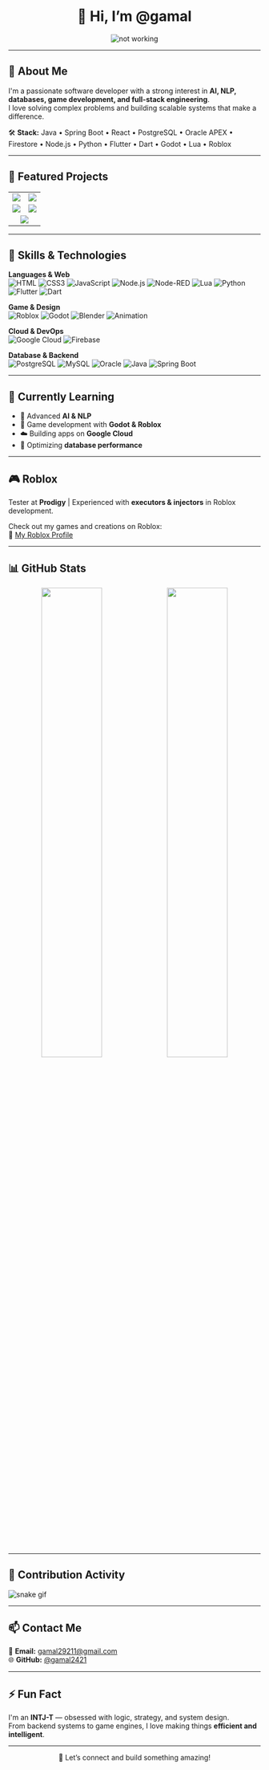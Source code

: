 <h1 align="center">👋 Hi, I’m @gamal</h1><p align="center">

  
  <img alt="not working" src="https://readme-typing-svg.demolab.com?font=Fira+Code&size=24&pause=1000&color=F70000&center=true&vCenter=true&width=600&lines= %E2%98%9C%E2%98%B9%F0%9F%91%8D%E2%9A%90%F0%9F%92%A3%E2%98%9C+%F0%9F%92%A7%E2%9D%84%E2%98%BC%E2%98%BA%E2%9C%8C%E2%98%BA%E2%98%80%3B%E2%98%9C%E2%98%9F%E2%98%BA%E2%98%80%E2%98%9D+%E2%9C%8B%F0%9F%92%A7+%F0%9F%92%A3%E2%9C%AD+%F0%9F%8F%B1%E2%98%80%E2%9A%90%E2%98%BB%E2%9C%9E%E2%98%8C%E2%98%B9; Welcome+Stranger.;Here+is+my+profile.;" />
</p>




---

## 🧠 About Me  
I'm a passionate software developer with a strong interest in **AI, NLP, databases, game development, and full-stack engineering**.  
I love solving complex problems and building scalable systems that make a difference.

🛠️ **Stack:** Java • Spring Boot • React • PostgreSQL • Oracle APEX • Firestore • Node.js • Python • Flutter • Dart • Godot • Lua • Roblox

---
## 🚀 Featured Projects

<table>
  <tr>
    <td>
      <a href="https://github.com/gamal2421/Personal-Expenses-Manager">
        <img src="https://github-readme-stats.vercel.app/api/pin/?username=gamal2421&repo=Personal-Expenses-Manager&theme=tokyonight" />
      </a>
    </td>
    <td>
      <a href="https://github.com/gamal2421/COR">
        <img src="https://github-readme-stats.vercel.app/api/pin/?username=gamal2421&repo=COR&theme=tokyonight" />
      </a>
    </td>
  </tr>
  <tr>
    <td>
      <a href="https://github.com/gamal2421/SMS">
        <img src="https://github-readme-stats.vercel.app/api/pin/?username=gamal2421&repo=SMS&theme=tokyonight" />
      </a>
    </td>
    <td>
      <a href="https://github.com/gamal2421/library-management-system-">
        <img src="https://github-readme-stats.vercel.app/api/pin/?username=gamal2421&repo=library-management-system-&theme=tokyonight" />
      </a>
    </td>
  </tr>
  <tr>
    <td colspan="2" align="center">
      <a href="https://github.com/gamal2421/THERENA">
        <img src="https://github-readme-stats.vercel.app/api/pin/?username=gamal2421&repo=THERENA&theme=tokyonight" />
      </a>
    </td>
  </tr>
</table>

---


## 🎯 Skills & Technologies

**Languages & Web**  
![HTML](https://img.shields.io/badge/HTML5-E34F26?style=flat&logo=html5&logoColor=white)
![CSS3](https://img.shields.io/badge/CSS3-1572B6?style=flat&logo=css3&logoColor=white)
![JavaScript](https://img.shields.io/badge/JavaScript-F7DF1E?style=flat&logo=javascript&logoColor=black)
![Node.js](https://img.shields.io/badge/Node.js-339933?style=flat&logo=node.js&logoColor=white)
![Node-RED](https://img.shields.io/badge/Node--RED-8F0000?style=flat&logo=nodered&logoColor=white)
![Lua](https://img.shields.io/badge/Lua-2C2D72?style=flat&logo=lua&logoColor=white)
![Python](https://img.shields.io/badge/Python-3776AB?style=flat&logo=python&logoColor=white)
![Flutter](https://img.shields.io/badge/Flutter-02569B?style=flat&logo=flutter&logoColor=white)
![Dart](https://img.shields.io/badge/Dart-0175C2?style=flat&logo=dart&logoColor=white)

**Game & Design**  
![Roblox](https://img.shields.io/badge/Roblox-000000?style=flat&logo=roblox&logoColor=white)
![Godot](https://img.shields.io/badge/Godot-478CBF?style=flat&logo=godot-engine&logoColor=white)
![Blender](https://img.shields.io/badge/Blender-F5792A?style=flat&logo=blender&logoColor=white)
![Animation](https://img.shields.io/badge/Animator-FFD700?style=flat)

**Cloud & DevOps**  
![Google Cloud](https://img.shields.io/badge/Google_Cloud-4285F4?style=flat&logo=google-cloud&logoColor=white)
![Firebase](https://img.shields.io/badge/Firebase-ffca28?style=flat&logo=firebase&logoColor=black)

**Database & Backend**  
![PostgreSQL](https://img.shields.io/badge/PostgreSQL-316192?style=flat&logo=postgresql&logoColor=white)
![MySQL](https://img.shields.io/badge/MySQL-4479A1?style=flat&logo=mysql&logoColor=white)
![Oracle](https://img.shields.io/badge/Oracle-F80000?style=flat&logo=oracle&logoColor=white)
![Java](https://img.shields.io/badge/Java-ED8B00?style=flat&logo=java&logoColor=white)
![Spring Boot](https://img.shields.io/badge/Spring_Boot-6DB33F?style=flat&logo=spring-boot&logoColor=white)

---

## 🌱 Currently Learning

- 🤖 Advanced **AI & NLP**  
- 🧩 Game development with **Godot & Roblox**  
- ☁️ Building apps on **Google Cloud**  
- 🔁 Optimizing **database performance**

---

## 🎮 Roblox

Tester at **Prodigy** | Experienced with **executors & injectors** in Roblox development.

Check out my games and creations on Roblox:  
🔗 [My Roblox Profile](https://www.roblox.com/home)

---

## 📊 GitHub Stats

<p align="center">
  <img src="https://github-readme-stats.vercel.app/api?username=gamal2421&show_icons=true&theme=tokyonight" width="49%"/>
  <img src="https://github-readme-stats.vercel.app/api/top-langs/?username=gamal2421&layout=compact&theme=tokyonight" width="49%"/>
</p>

---

## 🐍 Contribution Activity

![snake gif](https://github.com/gamal2421/snk/blob/output-svg-only/github-contribution-grid-snake-dark.svg)

---

## 📫 Contact Me

📧 **Email:** gamal29211@gmail.com  
🌐 **GitHub:** [@gamal2421](https://github.com/gamal2421)

---

## ⚡ Fun Fact  
I'm an **INTJ-T** — obsessed with logic, strategy, and system design.  
From backend systems to game engines, I love making things **efficient and intelligent**.

---

<p align="center">
  🚀 Let’s connect and build something amazing!
</p>
